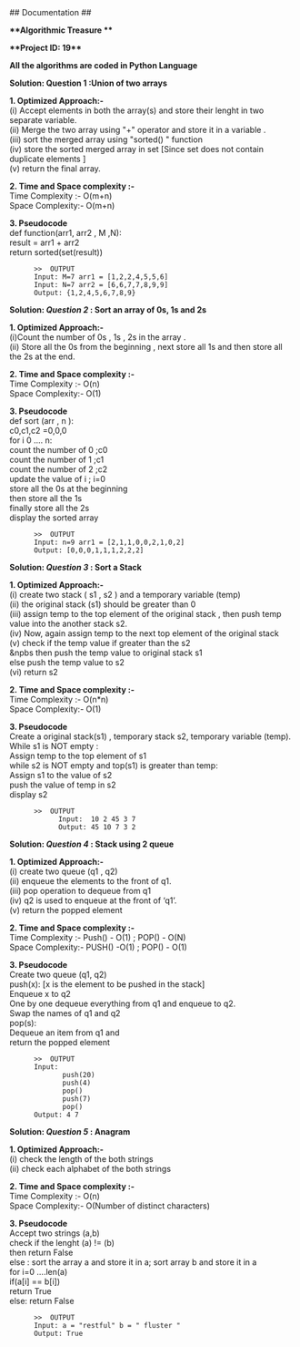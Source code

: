 <html>
  <head>## Documentation ## </head>
  <body>
  <div>
        <p> <b>**Algorithmic Treasure ** </b></p>
        <p><b>**Project ID: 19**</b></p>
    </div>

<p> <b> All the algorithms are coded in Python Language</b></p>
<p><b> Solution: Question 1 :Union of two arrays </b> </p>
 <p> <b>1.  Optimized Approach:-</b> <br>
         (i) Accept elements in  both the array(s) and store their lenght in two separate variable.<br>
         (ii) Merge the two array using "+" operator and store it in a variable .<br>
         (iii) sort the merged array using "sorted() " function  <br>
         (iv) store the sorted merged array in set [Since set does not contain duplicate elements ]  <br>
         (v)  return the final array.
  </p>
 <p> <b>  2. Time and Space complexity :-</b><br>
         Time Complexity :- O(m+n)<br>
         Space Complexity:- O(m+n)
 </p>
 <p> <b>3. Pseudocode </b> <br>
         def function(arr1, arr2 , M ,N):<br>
            result = arr1 + arr2 <br>
           return sorted(set(result))  <br>     
         
         
          >>  OUTPUT
          Input: M=7 arr1 = [1,2,2,4,5,5,6] 
          Input: N=7 arr2 = [6,6,7,7,8,9,9]
          Output: {1,2,4,5,6,7,8,9}
  </p>
<p><b> Solution: <i>Question 2 </i> : Sort an array of 0s, 1s and 2s  </b> </p>
 <p> <b>1.  Optimized Approach:-</b> <br>
         (i)Count the number of 0s , 1s , 2s in the array .<br>
         (ii) Store all the 0s from the beginning , next store all 1s and then store all the 2s at the end.<br>
  </p>
 <p> <b> 2. Time and Space complexity :- </b><br>
         Time Complexity :- O(n)<br>
         Space Complexity:- O(1)
 </p>
 <p> <b>3. Pseudocode </b><br>
         def sort (arr , n ): <br>
             c0,c1,c2 =0,0,0 <br>
             for i 0 .... n: <br>
                 count the number of 0 ;c0<br>
                  count the number of 1 ;c1<br>
                  count the number of 2 ;c2 <br>
              update the value of i ; i=0  <br>
                  store  all the  0s at the beginning <br>
                  then store all the 1s <br>
                  finally store all the 2s <br>
               display the sorted array
              
     
          >>  OUTPUT
          Input: n=9 arr1 = [2,1,1,0,0,2,1,0,2] 
          Output: [0,0,0,1,1,1,2,2,2]
  </p>
  
<p><b> Solution: <i>Question 3 </i> : Sort a Stack   </b> </p>
 <p> <b>1.  Optimized Approach:-</b> <br>
         (i) create two stack ( s1 , s2 ) and a temporary variable (temp)<br>
         (ii) the original stack (s1) should be greater than 0 <br>
         (iii) assign temp to  the top element of the original stack , then push  temp value  into the another stack s2.<br>
         (iv) Now, again assign temp to the next top element of the original stack <br>
         (v) check if the temp value if greater than the s2 <br>
              &npbs then  push the temp value to original stack s1 <br>
              else push the temp value to s2 <br>
         (vi) return s2 <br>
  
  </p>
 <p> <b>  2. Time and Space complexity :-</b> <br>
         Time Complexity :- O(n*n)<br>
         Space Complexity:- O(1)
 </p>
 <p> <b>3. Pseudocode </b> <br>
         Create a original stack(s1) , temporary stack s2, temporary variable (temp). <br>
         While s1 is NOT empty :  <br>
               Assign temp to the top element of s1  <br>
         while s2 is NOT empty and top(s1) is greater than temp:  <br>
                Assign s1 to the value of s2  <br>
                push the value of temp in s2  <br>
        display s2   <br>
              
     
          >>  OUTPUT
                Input:  10 2 45 3 7
                Output: 45 10 7 3 2 
  
  
  
  
  </p>
  
 <p><b> Solution: <i>Question 4 </i> : Stack using 2 queue   </b> </p>
 <p> <b>1.  Optimized Approach:-</b> <br>
         (i) create two queue (q1 , q2) <br>
         (ii) enqueue the elements to the front of q1.<br>
         (iii) pop operation to dequeue from q1  <br>
         (iv) q2 is used to enqueue at the front of ‘q1’. <br>
          (v) return the popped element  <br>
  

  </p>
 <p><b> 2. Time and Space complexity :-</b><br>
         Time Complexity :- Push() - O(1) ; POP() -  O(N) <br>
         Space Complexity:- PUSH() -O(1) ; POP() - O(1)
 </p>
 <p> <b>3. Pseudocode </b><br>
         Create two queue (q1, q2) <br>
         push(x): [x is the element to be pushed in the stack] <br>
         Enqueue x to q2 <br>
         One by one dequeue everything from q1 and enqueue to q2. <br>
         Swap the names of q1 and q2 <br>
         pop(s): <br>
        Dequeue an item from q1 and  <br>
         return the popped element <br>
              
     
          >>  OUTPUT
          Input: 
                 push(20)
                 push(4)
                 pop()
                 push(7)
                 pop()
          Output: 4 7
 </p>
          
 
 
 
 
 <p><b> Solution: <i>Question 5 </i> : Anagram    </b> </p>
 <p> <b>1.  Optimized Approach:-</b> <br>
         (i) check the length of the both strings  <br>
         (ii) check each alphabet of the both strings <br>
  </p>
  <p><b> 2. Time and Space complexity :-</b><br>
         Time Complexity :- O(n)<br>
         Space Complexity:- O(Number of distinct characters)
 </p>
<p> <b> 3. Pseudocode  </b> <br>
        Accept two strings (a,b) <br>
        check if the lenght (a) != (b) <br>
                 then return False  <br>
           else : sort the array a and store it in a; sort array b and store it in a  <br>
       for i=0 ....len(a) <br>
           if(a[i] == b[i]) <br>
              return True  <br>
               else: return False  <br>
              
     
          >>  OUTPUT
          Input: a = "restful" b = " fluster " 
          Output: True
  </p>
          
  
  </body>
